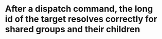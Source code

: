 # After a dispatch command, the long id of the target resolves correctly for shared groups and their children
